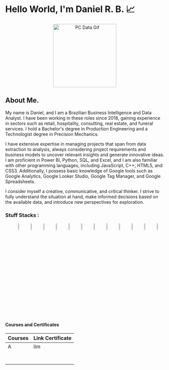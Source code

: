 
# Hello World, I'm Daniel R. B. 📈

<link rel="stylesheet"  href = "style.css">

<p align = center>
    <img src = "https://media.tenor.com/2unHkuoMLhcAAAAM/data-code.gif" alt = "PC Data Gif" width = 200>
</p>


## About Me. 

My name is Daniel, and I am a Brazilian Business Intelligence and Data Analyst. I have been working in these roles since 2018, gaining experience in sectors such as retail, hospitality, consulting, real estate, and funeral services. I hold a Bachelor's degree in Production Engineering and a Technologist degree in Precision Mechanics.

I have extensive expertise in managing projects that span from data extraction to analysis, always considering project requirements and business models to uncover relevant insights and generate innovative ideas. I am proficient in Power BI, Python, SQL, and Excel, and I am also familiar with other programming languages, including JavaScript, C++, HTML5, and CSS3. Additionally, I possess basic knowledge of Google tools such as Google Analytics, Google Looker Studio, Google Tag Manager, and Google Spreadsheets.

I consider myself a creative, communicative, and critical thinker. I strive to fully understand the situation at hand, make informed decisions based on the available data, and introduce new perspectives for exploration.

### Stuff Stacks :

<div display = flex align = center justify-content = space-between >
    <ul padding = 10rem margin = 5rem>
        <img width = 7.5%  src="https://cdn.jsdelivr.net/gh/devicons/devicon@latest/icons/python/python-original-wordmark.svg" />
        <img width = 7.5%  src="https://cdn.jsdelivr.net/gh/devicons/devicon@latest/icons/pandas/pandas-original-wordmark.svg" />
        <img width = 7.5%  src="https://cdn.jsdelivr.net/gh/devicons/devicon@latest/icons/numpy/numpy-original-wordmark.svg" />
        <img width = 7.5%  src="https://cdn.jsdelivr.net/gh/devicons/devicon@latest/icons/matplotlib/matplotlib-original-wordmark.svg" />
        <img width = 7.5%  src="https://cdn.jsdelivr.net/gh/devicons/devicon@latest/icons/scikitlearn/scikitlearn-original.svg" />
        <img width = 7.5%  src="https://cdn.jsdelivr.net/gh/devicons/devicon@latest/icons/microsoftsqlserver/microsoftsqlserver-plain-wordmark.svg" />
        <img width = 7.5%  src="https://cdn.jsdelivr.net/gh/devicons/devicon@latest/icons/mysql/mysql-original-wordmark.svg" />
        <img width = 7.5%  src="https://cdn.jsdelivr.net/gh/devicons/devicon@latest/icons/mongodb/mongodb-original-wordmark.svg" />
        <img width = 7.5%  src="https://cdn.jsdelivr.net/gh/devicons/devicon@latest/icons/jupyter/jupyter-original-wordmark.svg" />
        <img width = 7.5%  src="https://cdn.jsdelivr.net/gh/devicons/devicon@latest/icons/vscode/vscode-original.svg" />
        <img width = 7.5%  src="https://cdn.jsdelivr.net/gh/devicons/devicon@latest/icons/visualstudio/visualstudio-original.svg" />
        <img width = 7.5%  src="https://img.icons8.com/?size=100&id=Ny0t2MYrJ70p&format=png&color=000000" >    
        <img wisth = 7.5% scr="https://logowik.com/content/uploads/images/google-bigquery-icon6094.logowik.com.webp">
    </ul>
    
</div>

#### Courses and Certificates

|Courses      |Link Certificate |
|-------------|-----------------|
|A            |lim              |
|             |                 |
|             |                 |
|             |                 |
|             |                 |
|             |                 |
|             |                 |
|             |                 |



